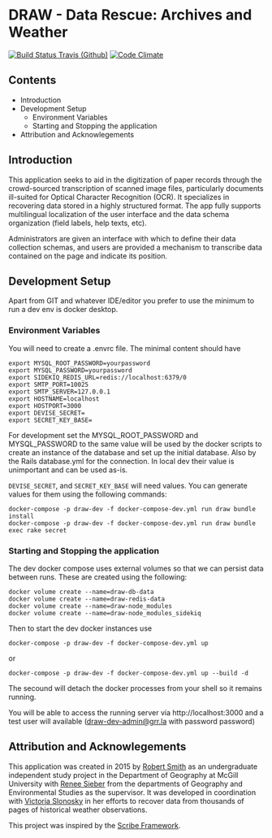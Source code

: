 # DRAW - Data Rescue: Archives and Weather

[![Build Status Travis (Github)][BS img]][Build Status]
[![Code Climate][CC img]][Code Climate]

[Build Status]: https://travis-ci.org/rsmithlal/ClimateDataRescue
[travis pull requests]: https://travis-ci.org/rsmithlal/ClimateDataRescue/pull_requests
[Code Climate]: https://codeclimate.com/github/rsmithlal/ClimateDataRescue

[BS img]: https://travis-ci.org/rsmithlal/ClimateDataRescue.png
[CC img]: https://codeclimate.com/github/rsmithlal/ClimateDataRescue.png

## Contents
- Introduction
- Development Setup
    - Environment Variables
    - Starting and Stopping the application
- Attribution and Acknowlegements

## Introduction
This application seeks to aid in the digitization of paper records through the crowd-sourced transcription of scanned image files, particularly documents ill-suited for Optical Character Recognition (OCR). It specializes in recovering data stored in a highly structured format. The app fully supports multilingual localization of the user interface and the data schema organization (field labels, help texts, etc).

Administrators are given an interface with which to define their data collection schemas, and users are provided a mechanism to transcribe data contained on the page and indicate its position.

## Development Setup

Apart from GIT and whatever IDE/editor you prefer to use the minimum to run a dev env is docker desktop.

### Environment Variables

You will need to create a .envrc file. The minimal content should have

```
export MYSQL_ROOT_PASSWORD=yourpassword
export MYSQL_PASSWORD=yourpassword
export SIDEKIQ_REDIS_URL=redis://localhost:6379/0
export SMTP_PORT=10025
export SMTP_SERVER=127.0.0.1
export HOSTNAME=localhost
export HOSTPORT=3000
export DEVISE_SECRET=
export SECRET_KEY_BASE=
```

For development set the MYSQL_ROOT_PASSWORD and MYSQL_PASSWORD to the same value
will be used by the docker scripts to create an instance of the database and set up the initial database.
Also by the Rails database.yml for the connection. In local dev their value is unimportant and can be used as-is.

`DEVISE_SECRET`, and `SECRET_KEY_BASE` will need values. You can generate values for them using the following commands:

```
docker-compose -p draw-dev -f docker-compose-dev.yml run draw bundle install
docker-compose -p draw-dev -f docker-compose-dev.yml run draw bundle exec rake secret
```

### Starting and Stopping the application

The dev docker compose uses external volumes so that we can persist data between runs. These are created using the following:

```
docker volume create --name=draw-db-data
docker volume create --name=draw-redis-data
docker volume create --name=draw-node_modules
docker volume create --name=draw-node_modules_sidekiq
```

Then to start the dev docker instances use

```
docker-compose -p draw-dev -f docker-compose-dev.yml up
```

or

```
docker-compose -p draw-dev -f docker-compose-dev.yml up --build -d
```

The secound will detach the docker processes from your shell so it remains running.

You will be able to access the running server via http://localhost:3000
and a test user will available (draw-dev-admin@grr.la with password password)

## Attribution and Acknowlegements
This application was created in 2015 by [Robert Smith](https://www.linkedin.com/in/robert-smith-53894877/) as an undergraduate independent study project in the Department of Geography at McGill University with [Renee Sieber](http://rose.geog.mcgill.ca/) from the departments of Geography and Environmental Studies as the supervisor. It was developed in coordination with [Victoria Slonosky](https://sites.google.com/site/historicalclimatedata/Home) in her efforts to recover data from thousands of pages of historical weather observations.

This project was inspired by the [Scribe Framework](https://scribeproject.github.io/).

